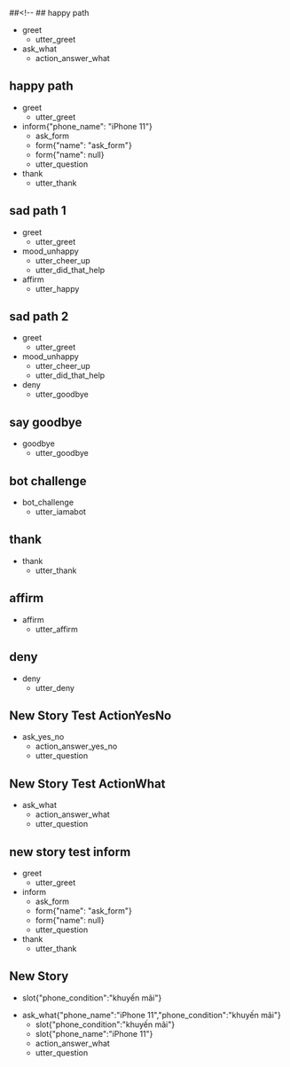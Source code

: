 ##<!-- ## happy path
* greet
  - utter_greet
* ask_what
  - action_answer_what

## happy path
* greet
    - utter_greet
* inform{"phone_name": "iPhone 11"}
    - ask_form
    - form{"name": "ask_form"}
    - form{"name": null}
    - utter_question
* thank
    - utter_thank

## sad path 1
* greet
  - utter_greet
* mood_unhappy
  - utter_cheer_up
  - utter_did_that_help
* affirm
  - utter_happy

## sad path 2
* greet
  - utter_greet
* mood_unhappy
  - utter_cheer_up
  - utter_did_that_help
* deny
  - utter_goodbye

## say goodbye
* goodbye
  - utter_goodbye

## bot challenge
* bot_challenge
  - utter_iamabot

## thank
* thank
  - utter_thank



## affirm
* affirm
  - utter_affirm

## deny
* deny
  - utter_deny


## New Story Test ActionYesNo
* ask_yes_no
  - action_answer_yes_no
  - utter_question

## New Story Test ActionWhat
* ask_what
  - action_answer_what
  - utter_question
## new story test inform
* greet
  - utter_greet
* inform
  - ask_form
  - form{"name": "ask_form"}
  - form{"name": null}    
  - utter_question
* thank
  - utter_thank

## New Story
- slot{"phone_condition":"khuyến mãi"}
* ask_what{"phone_name":"iPhone 11","phone_condition":"khuyến mãi"}
    - slot{"phone_condition":"khuyến mãi"}
    - slot{"phone_name":"iPhone 11"}
    - action_answer_what
    - utter_question
